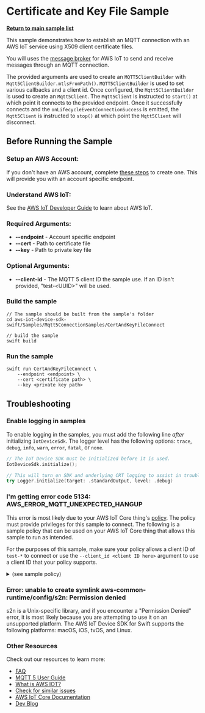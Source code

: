 # Certificate and Key File Sample

[**Return to main sample list**](../../README.md)

This sample demonstrates how to establish an MQTT connection with an AWS IoT service using X509 client certificate files.

You will uses the
[message broker](https://docs.aws.amazon.com/iot/latest/developerguide/iot-message-broker.html)
for AWS IoT to send and receive messages through an MQTT connection.

The provided arguments are used to create an `MQTT5ClientBuilder` with `Mqtt5ClientBuilder.mtlsFromPath()`. `MQTT5ClientBuilder` is used to set various callbacks and a client id. Once configured, the `Mqtt5ClientBuilder` is used to create an `Mqtt5Client`. The `Mqtt5Client` is instructed to `start()` at which point it connects to the provided endpoint. Once it successfully connects and the `onLifecycleEventConnectionSuccess` is emitted, the `Mqtt5Client` is instructed to `stop()` at which point the `Mqtt5Client` will disconnect.

## Before Running the Sample

### Setup an AWS Account:
If you don't have an AWS account, complete [these steps](https://docs.aws.amazon.com/iot/latest/developerguide/setting-up.html) to create one. This will provide you with an account specific endpoint.

### Understand AWS IoT:
See the [AWS IoT Developer Guide](https://docs.aws.amazon.com/iot/latest/developerguide/what-is-aws-iot.html) to learn about AWS IoT.

### Required Arguments:
* <b>--endpoint</b> - Account specific endpoint
* <b>--cert</b> - Path to certificate file
* <b>--key</b> - Path to private key file
### Optional Arguments:
* <b>--client-id</b> - The MQTT 5 client ID the sample use. If an ID isn't provided, "test-\<UUID\>" will be used.

### Build the sample
```
// The sample should be built from the sample's folder
cd aws-iot-device-sdk-swift/Samples/Mqtt5ConnectionSamples/CertAndKeyFileConnect

// build the sample
swift build
```
### Run the sample
```
swift run CertAndKeyFileConnect \
    --endpoint <endpoint> \
    --cert <certificate path> \
    --key <private key path>

```

## Troubleshooting
### Enable logging in samples

To enable logging in the samples, you must add the following line *after* initializing `IotDeviceSdk`. The logger level has the following options: `trace`, `debug`, `info`, `warn`, `error`, `fatal`, or `none`.
```swift
// The IoT Device SDK must be initialized before it is used.
IotDeviceSdk.initialize();

// This will turn on SDK and underlying CRT logging to assist in troubleshooting.
try Logger.initialize(target: .standardOutput, level: .debug)
```
### I'm getting error code 5134: AWS_ERROR_MQTT_UNEXPECTED_HANGUP
This error is most likely due to your AWS IoT Core thing's [policy](https://docs.aws.amazon.com/iot/latest/developerguide/iot-policies.html). The policy must provide privileges for this sample to connect. The following is a sample policy that can be used on your AWS IoT Core thing that allows this sample to run as intended.

For the purposes of this sample, make sure your policy allows a client ID of `test-*` to connect or use the `--client_id <client ID here>` argument to use a client ID that your policy supports.

<details>
<summary>(see sample policy)</summary>

```
{
  "Version": "2012-10-17",
  "Statement": [
    {
      "Effect": "Allow",
      "Action": [
        "iot:Connect"
      ],
      "Resource": [
        "arn:aws:iot:<b>region</b>:<b>account</b>:client/test-*"
      ]
    }
  ]
}
```

  Replace the following with the data from your AWS account:
  * `<region>`: The AWS Region where you created the AWS IoT Core thing you wish to use with this sample. For example, `us-east-1`. For more information, see [AWS IoT Core endpoints](https://docs.aws.amazon.com/general/latest/gr/iot-core.html).
  * `<account>`: Your AWS account ID. For more information, see [View AWS account identifiers](https://docs.aws.amazon.com/accounts/latest/reference/manage-acct-identifiers.html)

  Note: In a real application, you might want to avoid the use of wildcards in your policy or use them selectively. Follow best practices when using the SDK to work with AWS on production applications.

</details>

### Error: unable to create symlink aws-common-runtime/config/s2n: Permission denied
s2n is a Unix-specific library, and if you encounter a "Permission Denied" error, it is most likely because you are attempting to use it on an unsupported platform. The AWS IoT Device SDK for Swift supports the following platforms: macOS, iOS, tvOS, and Linux.

### Other Resources
Check out our resources to learn more:
* [FAQ](../../../Documentation/FAQ.md)
* [MQTT 5 User Guide](../../../Documentation/MQTT5_Userguide.md)
* [What is AWS IOT?](https://docs.aws.amazon.com/iot/latest/developerguide/what-is-aws-iot.html)
* [Check for similar issues](https://github.com/aws/aws-iot-device-sdk-swift/issues)
* [AWS IoT Core Documentation](https://docs.aws.amazon.com/iot/)
* [Dev Blog](https://aws.amazon.com/blogs/?awsf.blog-master-iot=category-internet-of-things%23amazon-freertos%7Ccategory-internet-of-things%23aws-greengrass%7Ccategory-internet-of-things%23aws-iot-analytics%7Ccategory-internet-of-things%23aws-iot-button%7Ccategory-internet-of-things%23aws-iot-device-defender%7Ccategory-internet-of-things%23aws-iot-device-management%7Ccategory-internet-of-things%23aws-iot-platform)
